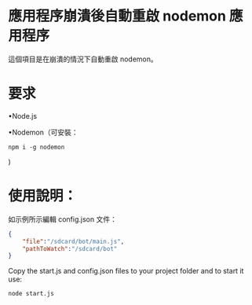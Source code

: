 # 應用程序崩潰後自動重啟 nodemon 應用程序

這個項目是在崩潰的情況下自動重啟 nodemon。

# 要求

•Node.js

•Nodemon（可安裝：

    npm i -g nodemon

)

# 使用說明：

如示例所示編輯 config.json 文件：

```json
{
    "file":"/sdcard/bot/main.js",
    "pathToWatch":"/sdcard/bot"
}
```

Copy the start.js and config.json files to your project folder and to start it use:

    node start.js
